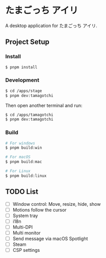 # たまごっち アイリ

A desktop application for たまごっち アイリ.

## Project Setup

### Install

```bash
$ pnpm install
```

### Development

```bash
$ cd /apps/stage
$ pnpm dev:tamagotchi
```

Then open another terminal and run:

```bash
$ cd /apps/tamagotchi
$ pnpm dev:tamagotchi
```

### Build

```bash
# For windows
$ pnpm build:win

# For macOS
$ pnpm build:mac

# For Linux
$ pnpm build:linux
```

## TODO List

- [ ] Window control: Move, resize, hide, show
- [ ] Motions follow the cursor
- [ ] System tray
- [ ] i18n
- [ ] Multi-DPI
- [ ] Multi monitor
- [ ] Send message via macOS Spotlight
- [ ] Steam
- [ ] CSP settings
